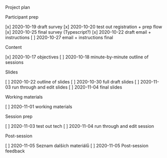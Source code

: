Project plan

Participant prep

[x] 2020-10-19  draft survey
[x] 2020-10-20  test out registration + prep flow
[x] 2020-10-25  final survey (Typescript?)
[x] 2020-10-22  draft email + instructions
[ ] 2020-10-27  email + instructions final

Content

[x] 2020-10-17  objectives
[ ] 2020-10-18  minute-by-minute outline of sessions

Slides

[ ] 2020-10-22  outline of slides
[ ] 2020-10-30  full draft slides
[ ] 2020-11-03  run through and edit slides
[ ] 2020-11-04  final slides

Working materials

[ ] 2020-11-01  working materials

Session prep

[ ] 2020-11-03  test out tech
[ ] 2020-11-04  run through and edit session

Post-session

[ ] 2020-11-05  Seznam dalších materiálů
[ ] 2020-11-05  Post-session feedback
